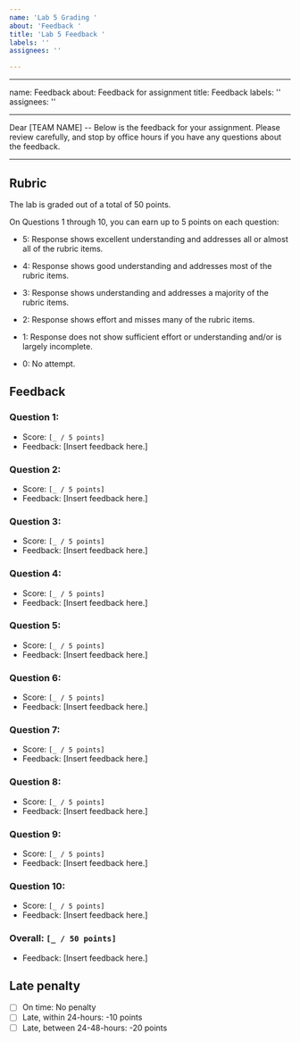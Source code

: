 ```yaml
---
name: 'Lab 5 Grading '
about: 'Feedback '
title: 'Lab 5 Feedback '
labels: ''
assignees: ''

---
```


---
name: Feedback
about: Feedback for assignment
title: Feedback
labels: ''
assignees: ''

---

Dear [TEAM NAME] -- Below is the feedback for your assignment. Please review carefully, and stop by office hours if you have any questions about the feedback.

---

## Rubric

The lab is graded out of a total of 50 points.

On Questions 1 through 10, you can earn up to 5 points on each question:

-   5: Response shows excellent understanding and addresses all or almost all of the rubric items.

-   4: Response shows good understanding and addresses most of the rubric items.

-   3: Response shows understanding and addresses a majority of the rubric items.

-   2: Response shows effort and misses many of the rubric items.

-   1: Response does not show sufficient effort or understanding and/or is largely incomplete.

-   0: No attempt.

## Feedback

### Question 1:

- Score: `[_ / 5 points]`
- Feedback: [Insert feedback here.]

### Question 2:

- Score: `[_ / 5 points]`
- Feedback: [Insert feedback here.]

### Question 3:

- Score: `[_ / 5 points]`
- Feedback: [Insert feedback here.]

### Question 4:

- Score: `[_ / 5 points]`
- Feedback: [Insert feedback here.]

### Question 5:

- Score: `[_ / 5 points]`
- Feedback: [Insert feedback here.]

### Question 6:

- Score: `[_ / 5 points]`
- Feedback: [Insert feedback here.]

### Question 7:

- Score: `[_ / 5 points]`
- Feedback: [Insert feedback here.]

### Question 8:

- Score: `[_ / 5 points]`
- Feedback: [Insert feedback here.]

### Question 9:

- Score: `[_ / 5 points]`
- Feedback: [Insert feedback here.]

### Question 10:

- Score: `[_ / 5 points]`
- Feedback: [Insert feedback here.]

### Overall: `[_ / 50 points]`

- Feedback: [Insert feedback here.]

## Late penalty

- [ ] On time: No penalty
- [ ] Late, within 24-hours: -10 points
- [ ] Late, between 24-48-hours: -20 points
